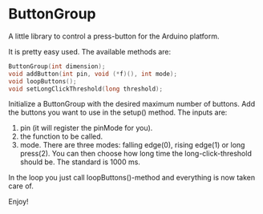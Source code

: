 ButtonGroup
===========

A little library to control a press-button for the Arduino platform.

It is pretty easy used. The available methods are:

``` cpp
ButtonGroup(int dimension);
void addButton(int pin, void (*f)(), int mode);
void loopButtons();
void setLongClickThreshold(long threshold);
```

Initialize a ButtonGroup with the desired maximum number of buttons.
Add the buttons you want to use in the setup() method. The inputs are:

1. pin (it will register the pinMode for you).
2. the function to be called.
3. mode. There are three modes: falling edge(0), rising edge(1) or long press(2). You can then choose how long time the long-click-threshold should be. The standard is 1000 ms.

In the loop you just call loopButtons()-method and everything is now taken care of.

Enjoy!


